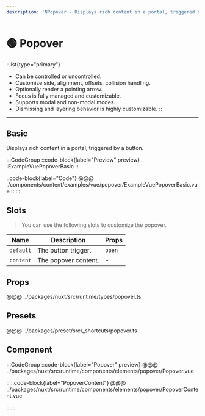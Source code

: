 ```yaml
---
description: 'NPopover - Displays rich content in a portal, triggered by a button.'
---
```


# 🟢 Popover

::list{type="primary"}
- Can be controlled or uncontrolled.
- Customize side, alignment, offsets, collision handling.
- Optionally render a pointing arrow.
- Focus is fully managed and customizable.
- Supports modal and non-modal modes.
- Dismissing and layering behavior is highly customizable.
::

---

## Basic

Displays rich content in a portal, triggered by a button.

:::CodeGroup
::code-block{label="Preview" preview}
  :ExampleVuePopoverBasic
::

::code-block{label="Code"}
@@@ ./components/content/examples/vue/popover/ExampleVuePopoverBasic.vue
::
:::

## Slots

> You can use the following slots to customize the popover.

| Name           | Description                  | Props  |
| -------------- | ---------------------------- | ------ |
| `default`      | The button trigger.          | `open` |
| `content`      | The popover content.         | -      |

## Props
@@@ ../packages/nuxt/src/runtime/types/popover.ts

## Presets
@@@ ../packages/preset/src/_shortcuts/popover.ts

## Component

:::CodeGroup
::code-block{label="Popover" preview}
@@@ ../packages/nuxt/src/runtime/components/elements/popover/Popover.vue

::
::code-block{label="PopoverContent"}
@@@ ../packages/nuxt/src/runtime/components/elements/popover/PopoverContent.vue

::
:::
